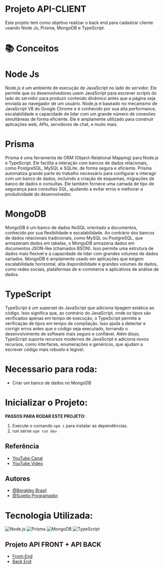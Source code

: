 # Projeto API-CLIENT
Este projeto tem como objetivo realizar o back end para cadastrar cliente usando Node Js, Prisma, MongoDB e TypeScript.

# 📚 Conceitos

# Node Js
Node.js é um ambiente de execução de JavaScript no lado do servidor. Ele permite que os desenvolvedores usem JavaScript para escrever scripts do lado do servidor para produzir conteúdo dinâmico antes que a página seja enviada ao navegador de um usuário. Node.js é baseado no mecanismo de JavaScript V8 do Google Chrome e é conhecido por sua alta performance, escalabilidade e capacidade de lidar com um grande número de conexões simultâneas de forma eficiente. Ele é amplamente utilizado para construir aplicações web, APIs, servidores de chat, e muito mais.

# Prisma
Prisma é uma ferramenta de ORM (Object-Relational Mapping) para Node.js e TypeScript. Ele facilita a interação com bancos de dados relacionais, como PostgreSQL, MySQL e SQLite, de forma segura e eficiente. Prisma automatiza grande parte do trabalho necessário para configurar e interagir com um banco de dados, incluindo a criação de esquemas, migrações de banco de dados e consultas. Ele também fornece uma camada de tipo de segurança para consultas SQL, ajudando a evitar erros e melhorar a produtividade do desenvolvedor.

# MongoDB
MongoDB é um banco de dados NoSQL orientado a documentos, conhecido por sua flexibilidade e escalabilidade. Ao contrário dos bancos de dados relacionais tradicionais, como MySQL ou PostgreSQL, que armazenam dados em tabelas, o MongoDB armazena dados em documentos JSON-like (chamados BSON). Isso permite uma estrutura de dados mais flexível e a capacidade de lidar com grandes volumes de dados variados. MongoDB é amplamente usado em aplicações que exigem escalabilidade horizontal, alta disponibilidade e grandes volumes de dados, como redes sociais, plataformas de e-commerce e aplicativos de análise de dados.

# TypeScript
TypeScript é um superset do JavaScript que adiciona tipagem estática ao código. Isso significa que, ao contrário do JavaScript, onde os tipos são verificados apenas em tempo de execução, o TypeScript permite a verificação de tipos em tempo de compilação. Isso ajuda a detectar e corrigir erros antes que o código seja executado, tornando o desenvolvimento de software mais seguro e confiável. Além disso, TypeScript suporta recursos modernos de JavaScript e adiciona novos recursos, como interfaces, enumerações e genéricos, que ajudam a escrever código mais robusto e legível.


# Necessario para roda:
 - Criar um banco de dados no MongoDB

# Inicializar o Projeto:

 **PASSOS PARA RODAR ESTE PROJETO:**

1. Execute o comando `npm i` para instalar as dependências.
2. run serve `npm run dev`


## Referência
  - [YouTube Canal](https://www.youtube.com/@Sujeitoprogramador)
  - [YouTube Vídeo](https://www.youtube.com/watch?v=XuTfN_84rcU)
  

## Autores

- [@Bergkley Brasil](https://github.com/Bergkley/Bergkley)
- [@Sujeito Programador](https://github.com/sujeitoprogramador)

# Tecnologia Utilizada:

![Node.js](https://img.shields.io/badge/Node.js-339933?style=for-the-badge&logo=nodedotjs&logoColor=white)
![Prisma](https://img.shields.io/badge/Prisma-2D3748?style=for-the-badge&logo=prisma&logoColor=white)
![MongoDB](https://img.shields.io/badge/MongoDB-4EA94B?style=for-the-badge&logo=mongodb&logoColor=white)
![TypeScript](https://img.shields.io/badge/TypeScript-007ACC?style=for-the-badge&logo=typescript&logoColor=white)

## Projeto API FRONT + API BACK
  - [Front-End](https://github.com/Bergkley/FRONT-END/tree/master/PROJETO%208%20-%20API%20CLIENT%20FRONT)
  - [Back End](https://github.com/Bergkley/BACK-END/tree/master/Projeto%204%20-%20API%20%20CLIENT%20BACK%20END)


